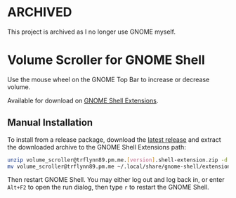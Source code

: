 # ARCHIVED

This project is archived as I no longer use GNOME myself.

# Volume Scroller for GNOME Shell

Use the mouse wheel on the GNOME Top Bar to increase or decrease volume.

Available for download on [GNOME Shell Extensions](https://extensions.gnome.org/extension/4109/volume-scroller/).

## Manual Installation

To install from a release package, download the [latest release](https://github.com/trflynn89/gnome-shell-volume-scroller/releases)
and extract the downloaded archive to the GNOME Shell Extensions path:

```bash
unzip volume_scroller@trflynn89.pm.me.[version].shell-extension.zip -d volume_scroller@trflynn89.pm.me
mv volume_scroller@trflynn89.pm.me ~/.local/share/gnome-shell/extensions
```

Then restart GNOME Shell. You may either log out and log back in, or enter `Alt+F2` to open the run
dialog, then type `r` to restart the GNOME Shell.
